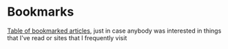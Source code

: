 # Bookmarks

[Table of bookmarked articles](http://connor-r.github.io/Tables/cr_bookmarks.html), just in case anybody was interested in things that I've read or sites that I frequently visit